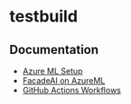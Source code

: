 # testbuild

## Documentation

- [Azure ML Setup](SETUP.md)
- [FacadeAI on AzureML](README_AZUREML.md)
- [GitHub Actions Workflows](docs/GITHUB_ACTIONS.md)